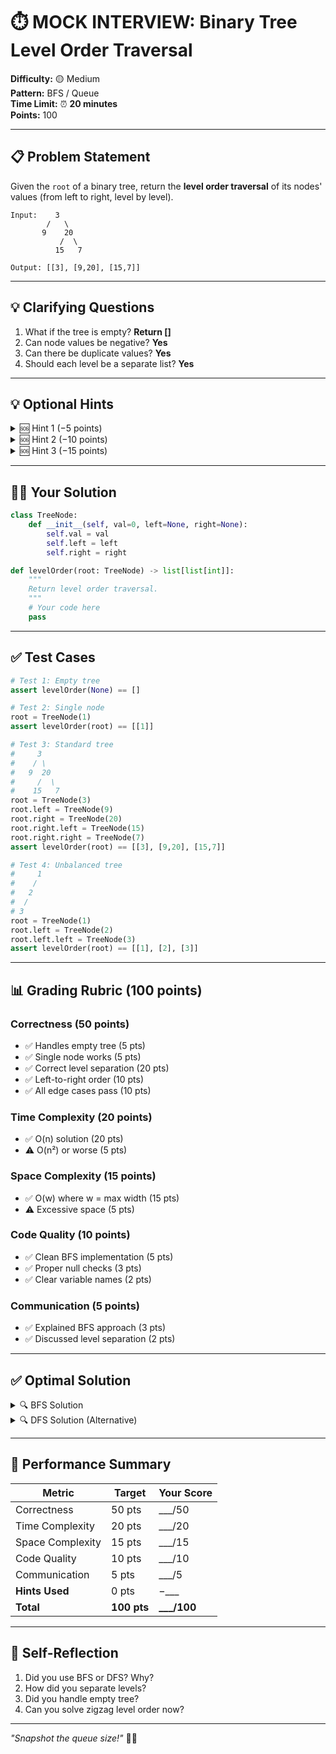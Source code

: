 # ⏱️ MOCK INTERVIEW: Binary Tree Level Order Traversal

**Difficulty:** 🟡 Medium  
**Pattern:** BFS / Queue  
**Time Limit:** ⏰ **20 minutes**  
**Points:** 100

---

## 📋 Problem Statement

Given the `root` of a binary tree, return the **level order traversal** of its nodes' values (from left to right, level by level).

```
Input:    3
        /   \
       9    20
           /  \
          15   7

Output: [[3], [9,20], [15,7]]
```

---

## 💡 Clarifying Questions

1. What if the tree is empty? **Return []**
2. Can node values be negative? **Yes**
3. Can there be duplicate values? **Yes**
4. Should each level be a separate list? **Yes**

---

## 💡 Optional Hints

<details>
<summary>🆘 Hint 1 (−5 points)</summary>

Use **BFS with a queue**. Process nodes level by level, left to right.

</details>

<details>
<summary>🆘 Hint 2 (−10 points)</summary>

**Key trick:** Snapshot the queue size at the start of each level!

```python
while queue:
    level_size = len(queue)  # Current level size
    current_level = []
    for _ in range(level_size):
        # Process this level...
```

</details>

<details>
<summary>🆘 Hint 3 (−15 points)</summary>

```python
from collections import deque

queue = deque([root])
while queue:
    level_size = len(queue)
    current_level = []
    for _ in range(level_size):
        node = queue.popleft()
        current_level.append(node.val)
        if node.left:
            queue.append(node.left)
        if node.right:
            queue.append(node.right)
    result.append(current_level)
```

</details>

---

## 🧑‍💻 Your Solution

```python
class TreeNode:
    def __init__(self, val=0, left=None, right=None):
        self.val = val
        self.left = left
        self.right = right

def levelOrder(root: TreeNode) -> list[list[int]]:
    """
    Return level order traversal.
    """
    # Your code here
    pass
```

---

## ✅ Test Cases

```python
# Test 1: Empty tree
assert levelOrder(None) == []

# Test 2: Single node
root = TreeNode(1)
assert levelOrder(root) == [[1]]

# Test 3: Standard tree
#     3
#    / \
#   9  20
#     /  \
#    15   7
root = TreeNode(3)
root.left = TreeNode(9)
root.right = TreeNode(20)
root.right.left = TreeNode(15)
root.right.right = TreeNode(7)
assert levelOrder(root) == [[3], [9,20], [15,7]]

# Test 4: Unbalanced tree
#     1
#    /
#   2
#  /
# 3
root = TreeNode(1)
root.left = TreeNode(2)
root.left.left = TreeNode(3)
assert levelOrder(root) == [[1], [2], [3]]
```

---

## 📊 Grading Rubric (100 points)

### Correctness (50 points)
- ✅ Handles empty tree (5 pts)
- ✅ Single node works (5 pts)
- ✅ Correct level separation (20 pts)
- ✅ Left-to-right order (10 pts)
- ✅ All edge cases pass (10 pts)

### Time Complexity (20 points)
- ✅ O(n) solution (20 pts)
- ⚠️ O(n²) or worse (5 pts)

### Space Complexity (15 points)
- ✅ O(w) where w = max width (15 pts)
- ⚠️ Excessive space (5 pts)

### Code Quality (10 points)
- ✅ Clean BFS implementation (5 pts)
- ✅ Proper null checks (3 pts)
- ✅ Clear variable names (2 pts)

### Communication (5 points)
- ✅ Explained BFS approach (3 pts)
- ✅ Discussed level separation (2 pts)

---

## ✅ Optimal Solution

<details>
<summary>🔍 BFS Solution</summary>

```python
from collections import deque

def levelOrder(root):
    if not root:
        return []
    
    result = []
    queue = deque([root])
    
    while queue:
        level_size = len(queue)
        current_level = []
        
        for _ in range(level_size):
            node = queue.popleft()
            current_level.append(node.val)
            
            if node.left:
                queue.append(node.left)
            if node.right:
                queue.append(node.right)
        
        result.append(current_level)
    
    return result
```

**Time:** O(n) - visit each node once  
**Space:** O(w) - max width of tree in queue

</details>

<details>
<summary>🔍 DFS Solution (Alternative)</summary>

```python
def levelOrder(root):
    if not root:
        return []
    
    result = []
    
    def dfs(node, level):
        if not node:
            return
        
        if level == len(result):
            result.append([])
        
        result[level].append(node.val)
        dfs(node.left, level + 1)
        dfs(node.right, level + 1)
    
    dfs(root, 0)
    return result
```

**Time:** O(n)  
**Space:** O(h) - recursion stack height

</details>

---

## 🎯 Performance Summary

| Metric | Target | Your Score |
|--------|--------|------------|
| Correctness | 50 pts | ___/50 |
| Time Complexity | 20 pts | ___/20 |
| Space Complexity | 15 pts | ___/15 |
| Code Quality | 10 pts | ___/10 |
| Communication | 5 pts | ___/5 |
| **Hints Used** | 0 pts | −___ |
| **Total** | **100 pts** | **___/100** |

---

## 💭 Self-Reflection

1. Did you use BFS or DFS? Why?
2. How did you separate levels?
3. Did you handle empty tree?
4. Can you solve zigzag level order now?

---

*"Snapshot the queue size!"* 🌳✨
